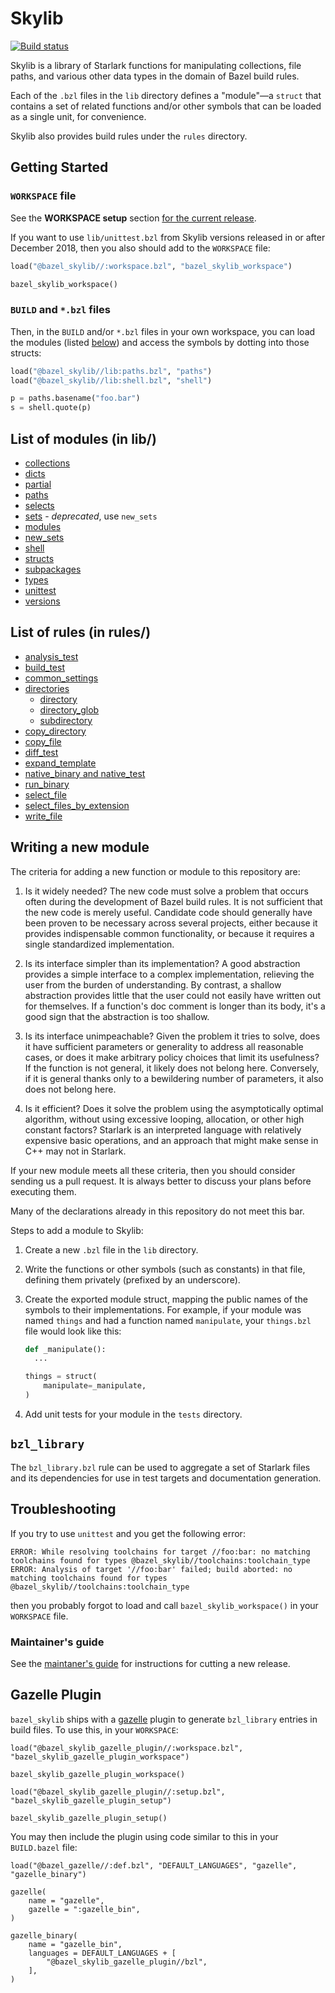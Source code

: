 # Skylib

[![Build status](https://badge.buildkite.com/921dc61e2d3a350ec40efb291914360c0bfa9b6196fa357420.svg?branch=main)](https://buildkite.com/bazel/bazel-skylib)

Skylib is a library of Starlark functions for manipulating collections, file paths,
and various other data types in the domain of Bazel build rules.

Each of the `.bzl` files in the `lib` directory defines a "module"&mdash;a
`struct` that contains a set of related functions and/or other symbols that can
be loaded as a single unit, for convenience.

Skylib also provides build rules under the `rules` directory.

## Getting Started

### `WORKSPACE` file

See the **WORKSPACE setup** section [for the current release](https://github.com/bazelbuild/bazel-skylib/releases).

If you want to use `lib/unittest.bzl` from Skylib versions released in or after
December 2018, then you also should add to the `WORKSPACE` file:

```python
load("@bazel_skylib//:workspace.bzl", "bazel_skylib_workspace")

bazel_skylib_workspace()
```

### `BUILD` and `*.bzl` files

Then, in the `BUILD` and/or `*.bzl` files in your own workspace, you can load
the modules (listed [below](#list-of-modules)) and access the symbols by
dotting into those structs:

```python
load("@bazel_skylib//lib:paths.bzl", "paths")
load("@bazel_skylib//lib:shell.bzl", "shell")

p = paths.basename("foo.bar")
s = shell.quote(p)
```

## List of modules (in lib/)

* [collections](docs/collections_doc.md)
* [dicts](docs/dicts_doc.md)
* [partial](docs/partial_doc.md)
* [paths](docs/paths_doc.md)
* [selects](docs/selects_doc.md)
* [sets](lib/sets.bzl) - _deprecated_, use `new_sets`
* [modules](docs/modules_doc.md)
* [new_sets](docs/new_sets_doc.md)
* [shell](docs/shell_doc.md)
* [structs](docs/structs_doc.md)
* [subpackages](docs/subpackages_doc.md)
* [types](docs/types_doc.md)
* [unittest](docs/unittest_doc.md)
* [versions](docs/versions_doc.md)

## List of rules (in rules/)

* [analysis_test](docs/analysis_test_doc.md)
* [build_test](docs/build_test_doc.md)
* [common_settings](docs/common_settings_doc.md)
* [directories](docs/copy_directory_doc.md)
    * [directory](docs/directory_doc.md)
    * [directory_glob](docs/directory_glob.md)
    * [subdirectory](docs/subdirectory_doc.md)
* [copy_directory](docs/copy_directory_doc.md)
* [copy_file](docs/copy_file_doc.md)
* [diff_test](docs/diff_test_doc.md)
* [expand_template](docs/expand_template_doc.md)
* [native_binary and native_test](docs/native_binary_doc.md)
* [run_binary](docs/run_binary_doc.md)
* [select_file](docs/select_file_doc.md)
* [select_files_by_extension](docs/select_files_by_extension_doc.md)
* [write_file](docs/write_file_doc.md)

## Writing a new module

The criteria for adding a new function or module to this repository are:

1. Is it widely needed? The new code must solve a problem that occurs often during the development of Bazel build rules. It is not sufficient that the new code is merely useful. Candidate code should generally have been proven to be necessary across several projects, either because it provides indispensable common functionality, or because it requires a single standardized implementation.

1. Is its interface simpler than its implementation? A good abstraction provides a simple interface to a complex implementation, relieving the user from the burden of understanding. By contrast, a shallow abstraction provides little that the user could not easily have written out for themselves. If a function's doc comment is longer than its body, it's a good sign that the abstraction is too shallow.

1. Is its interface unimpeachable? Given the problem it tries to solve, does it have sufficient parameters or generality to address all reasonable cases, or does it make arbitrary policy choices that limit its usefulness? If the function is not general, it likely does not belong here. Conversely, if it is general thanks only to a bewildering number of parameters, it also does not belong here.

1. Is it efficient? Does it solve the problem using the asymptotically optimal algorithm, without using excessive looping, allocation, or other high constant factors? Starlark is an interpreted language with relatively expensive basic operations, and an approach that might make sense in C++ may not in Starlark.

If your new module meets all these criteria, then you should consider sending us a pull request. It is always better to discuss your plans before executing them.

Many of the declarations already in this repository do not meet this bar.


Steps to add a module to Skylib:

1. Create a new `.bzl` file in the `lib` directory.

1. Write the functions or other symbols (such as constants) in that file,
   defining them privately (prefixed by an underscore).

1. Create the exported module struct, mapping the public names of the symbols
   to their implementations. For example, if your module was named `things` and
   had a function named `manipulate`, your `things.bzl` file would look like
   this:

   ```python
   def _manipulate():
     ...

   things = struct(
       manipulate=_manipulate,
   )
   ```

1. Add unit tests for your module in the `tests` directory.

## `bzl_library`

The `bzl_library.bzl` rule can be used to aggregate a set of
Starlark files and its dependencies for use in test targets and
documentation generation.

## Troubleshooting

If you try to use `unittest` and you get the following error:

```
ERROR: While resolving toolchains for target //foo:bar: no matching toolchains found for types @bazel_skylib//toolchains:toolchain_type
ERROR: Analysis of target '//foo:bar' failed; build aborted: no matching toolchains found for types @bazel_skylib//toolchains:toolchain_type
```

then you probably forgot to load and call `bazel_skylib_workspace()` in your
`WORKSPACE` file.

### Maintainer's guide

See the [maintaner's guide](docs/maintainers_guide.md) for instructions for
cutting a new release.

## Gazelle Plugin

`bazel_skylib` ships with a [gazelle](https://github.com/bazelbuild/bazel-gazelle)
plugin to generate `bzl_library` entries in build files. To use this, in your
`WORKSPACE`:

```starlark
load("@bazel_skylib_gazelle_plugin//:workspace.bzl", "bazel_skylib_gazelle_plugin_workspace")

bazel_skylib_gazelle_plugin_workspace()

load("@bazel_skylib_gazelle_plugin//:setup.bzl", "bazel_skylib_gazelle_plugin_setup")

bazel_skylib_gazelle_plugin_setup()
```

You may then include the plugin using code similar to this in your `BUILD.bazel`
file:

```starlark
load("@bazel_gazelle//:def.bzl", "DEFAULT_LANGUAGES", "gazelle", "gazelle_binary")

gazelle(
    name = "gazelle",
    gazelle = ":gazelle_bin",
)

gazelle_binary(
    name = "gazelle_bin",
    languages = DEFAULT_LANGUAGES + [
        "@bazel_skylib_gazelle_plugin//bzl",
    ],
)
```
